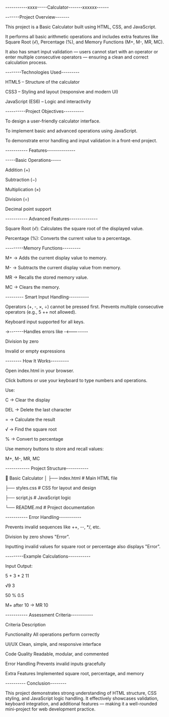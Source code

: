 -----------xxxx-----Calculator-------xxxxxx------

-------Project Overview-------

This project is a Basic Calculator built using HTML, CSS, and JavaScript.

It performs all basic arithmetic operations and includes extra features like Square Root (√), Percentage (%), and Memory Functions (M+, M-, MR, MC).

It also has smart input validation — users cannot start with an operator or enter multiple consecutive operators — ensuring a clean and correct calculation process.

--------Technologies Used---------

HTML5 – Structure of the calculator

CSS3 – Styling and layout (responsive and modern UI)

JavaScript (ES6) – Logic and interactivity

----------Project Objectives----------

To design a user-friendly calculator interface.

To implement basic and advanced operations using JavaScript.

To demonstrate error handling and input validation in a front-end project.


----------- Features--------------

 -----Basic Operations-----
 
Addition (+)

Subtraction (−)

Multiplication (×)

Division (÷)

Decimal point support

----------- Advanced Features--------------

Square Root (√): Calculates the square root of the displayed value.

Percentage (%): Converts the current value to a percentage.

---------Memory Functions---------

M+ → Adds the current display value to memory.

M- → Subtracts the current display value from memory.

MR → Recalls the stored memory value.

MC → Clears the memory.

--------- Smart Input Handling----------

Operators (+, -, ×, ÷) cannot be pressed first.
Prevents multiple consecutive operators (e.g., 5 ++ not allowed).

Keyboard input supported for all keys.


->-------Handles errors like -<--------     

Division by zero

Invalid or empty expressions

-------- How It Works---------

Open index.html in your browser.

Click buttons or use your keyboard to type numbers and operations.

Use:

C → Clear the display

DEL → Delete the last character

= → Calculate the result

√ → Find the square root

% → Convert to percentage

Use memory buttons to store and recall values:

M+, M-, MR, MC

------------ Project Structure-----------

📁 Basic Calculator
│
├── index.html       # Main HTML file

├── styles.css        # CSS for layout and design

├── script.js        # JavaScript logic

└── README.md        # Project documentation

----------- Error Handling-----------

Prevents invalid sequences like ++, --, */, etc.

Division by zero shows "Error".

Inputting invalid values for square root or percentage also displays "Error".

---------Example Calculations-----------

Input	Output:

5 + 3 * 2	11

√9	3

50 %	0.5

M+ after 10 → MR	10

----------- Assessment Criteria-----------

Criteria	Description

Functionality	All operations perform correctly

UI/UX	Clean, simple, and responsive interface

Code Quality	Readable, modular, and commented

Error Handling	Prevents invalid inputs gracefully

Extra Features	Implemented square root, percentage, and memory

---------- Conclusion--------

This project demonstrates strong understanding of HTML structure, CSS styling, and JavaScript logic handling.
It effectively showcases validation, keyboard integration, and additional features — making it a well-rounded mini-project for web development practice.
